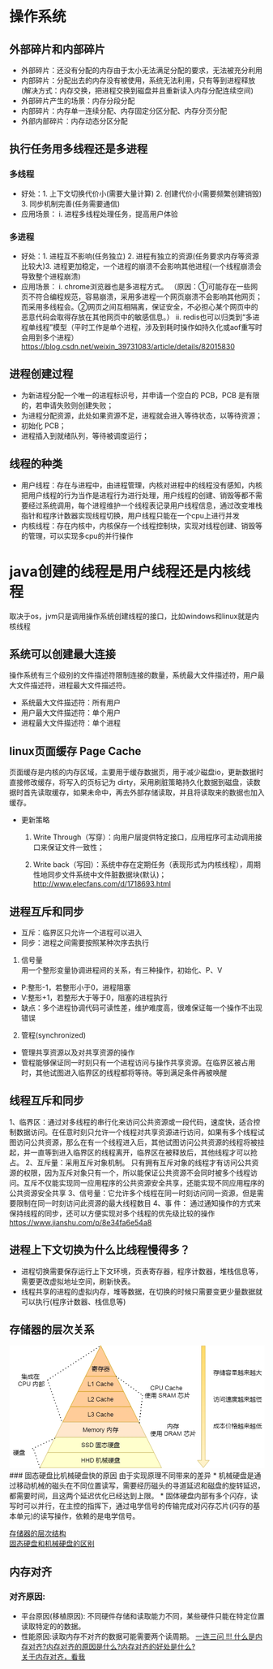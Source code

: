 # 操作系统

## 外部碎片和内部碎片
* 外部碎片：还没有分配的内存由于太小无法满足分配的要求，无法被充分利用
* 内部碎片：分配出去的内存没有被使用，系统无法利用，只有等到进程释放(解决方式：内存交换，把进程交换到磁盘并且重新读入内存分配连续空间)
* 外部碎片产生的场景：内存分段分配
* 内部碎片：内存单一连续分配、内存固定分区分配、内存分页分配
* 外部内部碎片：内存动态分区分配


## 执行任务用多线程还是多进程
### 多线程
* 好处：1. 上下文切换代价小(需要大量计算) 2. 创建代价小(需要频繁创建销毁) 3. 同步机制完善(任务需要通信)
* 应用场景：
i. 进程多线程处理任务，提高用户体验

### 多进程
* 好处：1. 进程互不影响(任务独立) 2. 进程有独立的资源(任务要求内存等资源比较大)3. 进程更加稳定，一个进程的崩溃不会影响其他进程(一个线程崩溃会导致整个进程崩溃) 
* 应用场景：
i. chrome浏览器也是多进程方式。 （原因：①可能存在一些网页不符合编程规范，容易崩溃，采用多进程一个网页崩溃不会影响其他网页；而采用多线程会。②网页之间互相隔离，保证安全，不必担心某个网页中的恶意代码会取得存放在其他网页中的敏感信息。）
ii. redis也可以归类到“多进程单线程”模型（平时工作是单个进程，涉及到耗时操作如持久化或aof重写时会用到多个进程）
https://blog.csdn.net/weixin_39731083/article/details/82015830

## 进程创建过程
* 为新进程分配一个唯一的进程标识号，并申请一个空白的 PCB，PCB 是有限的，若申请失败则创建失败；
* 为进程分配资源，此处如果资源不足，进程就会进入等待状态，以等待资源；
* 初始化 PCB；
* 进程插入到就绪队列，等待被调度运行；


## 线程的种类
* 用户线程：存在与进程中，由进程管理，内核对进程中的线程没有感知，内核把用户线程的行为当作是进程行为进行处理，用户线程的创建、销毁等都不需要经过系统调用，每个进程维护一个线程表记录用户线程信息，通过改变堆栈指针和程序计数器实现线程切换，用户线程只能在一个cpu上进行并发   
* 内核线程：存在内核中，内核保存一个线程控制块，实现对线程创建、销毁等的管理，可以实现多cpu的并行操作

# java创建的线程是用户线程还是内核线程
取决于os，jvm只是调用操作系统创建线程的接口，比如windows和linux就是内核线程


## 系统可以创建最大连接
操作系统有三个级别的文件描述符限制连接的数量，系统最大文件描述符，用户最大文件描述符，进程最大文件描述符。
* 系统最大文件描述符：所有用户
* 用户最大文件描述符：单个用户
* 进程最大文件描述符：单个进程


## linux页面缓存 Page Cache
页面缓存是内核的内存区域，主要用于缓存数据页，用于减少磁盘io，更新数据时直接修改缓存，将写入的页标记为 dirty，采用刷脏策略持久化数据到磁盘，读数据时首先读取缓存，如果未命中，再去外部存储读取，并且将读取来的数据也加入缓存。
* 更新策略 


    1. Write Through（写穿）：向用户层提供特定接口，应用程序可主动调用接口来保证文件一致性；

    2. Write back（写回）：系统中存在定期任务（表现形式为内核线程），周期性地同步文件系统中文件脏数据块(默认)；
http://www.elecfans.com/d/1718693.html

## 进程互斥和同步
* 互斥：临界区只允许一个进程可以进入
* 同步：进程之间需要按照某种次序去执行
1. 信号量  
用一个整形变量协调进程间的关系，有三种操作，初始化、P、V
* P:整形-1，若整形小于0，进程阻塞
* V:整形+1，若整形大于等于0，阻塞的进程执行
* 缺点：多个进程协调代码可读性差，维护难度高，很难保证每一个操作不出现错误

2. 管程(synchronized)
* 管理共享资源以及对共享资源的操作
* 管程能够保证同一时刻只有一个进程访问与操作共享资源。在临界区被占用时，其他试图进入临界区的线程都将等待。等到满足条件再被唤醒

## 线程互斥和同步
1、临界区：通过对多线程的串行化来访问公共资源或一段代码，速度快，适合控制数据访问。在任意时刻只允许一个线程对共享资源进行访问，如果有多个线程试图访问公共资源，那么在有一个线程进入后，其他试图访问公共资源的线程将被挂起，并一直等到进入临界区的线程离开，临界区在被释放后，其他线程才可以抢占。
2、互斥量：采用互斥对象机制。 只有拥有互斥对象的线程才有访问公共资源的权限，因为互斥对象只有一个，所以能保证公共资源不会同时被多个线程访问。互斥不仅能实现同一应用程序的公共资源安全共享，还能实现不同应用程序的公共资源安全共享
3、信号量：它允许多个线程在同一时刻访问同一资源，但是需要限制在同一时刻访问此资源的最大线程数目
4、事 件： 通过通知操作的方式来保持线程的同步，还可以方便实现对多个线程的优先级比较的操作
https://www.jianshu.com/p/8e34fa6e54a8


## 进程上下文切换为什么比线程慢得多？
* 进程切换需要保存运行上下文环境，页表寄存器，程序计数器，堆栈信息等，需要更改虚拟地址空间，刷新快表。
* 线程共享的进程的虚拟内存，堆等数据，在切换的时候只需要变更少量数据就可以执行(程序计数器、栈信息等)

## 存储器的层次关系
<img src="./image/10.jpg" alt="10" />      
### 固态硬盘比机械硬盘快的原因
由于实现原理不同带来的差异  
* 机械硬盘是通过移动机械的磁头在不同位置读写，需要经历磁头的寻道延迟和磁盘的旋转延迟，都需要时间，且这两个延迟优化已经达到上限。
* 固体硬盘内部有多个闪存，读写时可以并行，在主控的指挥下，通过电学信号的传输完成对闪存芯片(闪存的基本单元)的读写操作，依赖的是电学信号。

[存储器的层次结构](https://xiaolincoding.com/os/1_hardware/storage.html#%E5%AD%98%E5%82%A8%E5%99%A8%E7%9A%84%E5%B1%82%E6%AC%A1%E5%85%B3%E7%B3%BB)   
[固态硬盘和机械硬盘的区别](https://www.cnblogs.com/ricklz/p/16415763.html)

## 内存对齐
### 对齐原因:
* 平台原因(移植原因): 不同硬件存储和读取能力不同，某些硬件只能在特定位置读取特定的的数据。
* 性能原因:读取内存不对齐的数据可能需要两个读周期。
[一连三问 !!! 什么是内存对齐?内存对齐的原因是什么?内存对齐的好处是什么?](https://blog.csdn.net/HUAERBUSHI521/article/details/118086725)   
[关于内存对齐，看我](https://juejin.cn/post/6870162226032934926)
